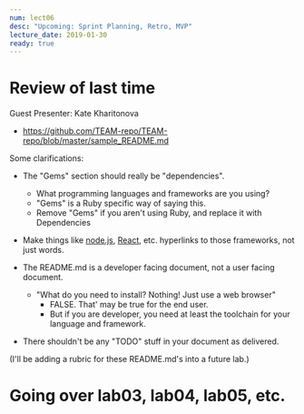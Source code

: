 ```yaml
---
num: lect06
desc: "Upcoming: Sprint Planning, Retro, MVP"
lecture_date: 2019-01-30
ready: true
---
```


# Review of last time

Guest Presenter: Kate Kharitonova

* <https://github.com/TEAM-repo/TEAM-repo/blob/master/sample_README.md>

Some clarifications:

* The "Gems" section should really be "dependencies".
   * What programming languages and frameworks are you using?
   * "Gems" is a Ruby specific way of saying this.
   * Remove "Gems" if you aren't using Ruby, and replace it with Dependencies

* Make things like [node.js](https://nodejs.org/en/), [React](https://reactjs.org/), etc. hyperlinks to those frameworks, not just words.

* The README.md is a developer facing document, not a user facing document.

   * "What do you need to install? Nothing! Just use a web browser"
      * FALSE.  That' may be true for the end user.
      * But if you are developer, you need at least the toolchain
         for your language and framework.

* There shouldn't be any "TODO" stuff in your document as delivered.

(I'll be adding a rubric for these README.md's into a future lab.)

# Going over lab03, lab04, lab05, etc.


